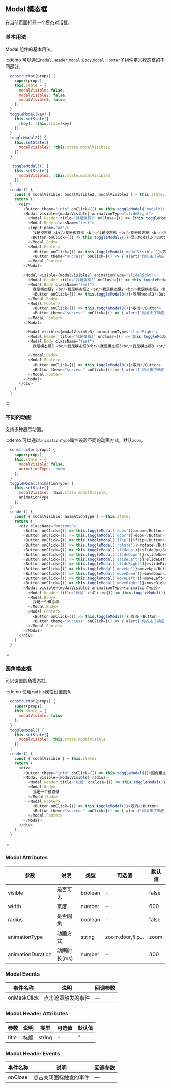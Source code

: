 ## Modal 模态框

在当前页面打开一个模态对话框。

### 基本用法

Modal 组件的基本用法。

:::demo 可以通过`Modal.Header`,`Modal.Body`,`Modal.Footer`子组件定义模态框的不同部分。

```js
  constructor(props) {
    super(props);
    this.state = {
      modalVisible: false,
      modalVisible2: false,
      modalVisible3: false,
    };
  }
  toggleModal(key) {
    this.setState({
      [key]: !this.state[key]
    });
  }
  toggleModal2() {
    this.setState({
      modalVisible2: !this.state.modalVisible2
    });
  }

   toggleModal3() {
    this.setState({
      modalVisible3: !this.state.modalVisible3
    });
  }
  render() {
    const { modalVisible, modalVisible2, modalVisible3 } = this.state;
    return (
      <div>
        <Button theme="info" onClick={() => this.toggleModal('modalVisible')}>展示模态框</Button>
        <Modal visible={modalVisible} animationType="slideRight">
          <Modal.Header title="我是弹框1" onClose={() => {this.toggleModal('modalVisible')}} />
          <Modal.Body className="test">
          <input name="ad"/>
            我是模态框 <br/>我是模态框 <br/>我是模态框 <br/>我是模态框 <br/>我是模态框 <br/>我是模态框 <br/>我是模态框 <br/>
           <Button onClick={() => this.toggleModal2()}>显示Modal2</Button>
          </Modal.Body>
          <Modal.Footer>
            <Button onClick={() => this.toggleModal('modalVisible')}>取消</Button>
            <Button theme="success" onClick={() => { alert('你点击了确定') }}>确定</Button>
          </Modal.Footer>
        </Modal>

        <Modal visible={modalVisible2} animationType="slideRight">
          <Modal.Header title="我是弹框2" onClose={() => this.toggleModal2()} />
          <Modal.Body className="test">
            我是模态框2 <br/>我是模态框2 <br/>我是模态框2 <br/>我是模态框2 <br/>我是模态框 2<br/>我是模态框2 <br/>我是模态框2 <br/>
            <Button onClick={() => this.toggleModal3()}>显示Modal3</Button>
          </Modal.Body>
          <Modal.Footer>
            <Button onClick={() => this.toggleModal2()}>取消</Button>
            <Button theme="success" onClick={() => { alert('你点击了确定') }}>确定</Button>
          </Modal.Footer>
        </Modal>

         <Modal visible={modalVisible3} animationType="slideRight">
          <Modal.Header title="我是弹框3" onClose={() => this.toggleModal3()} />
          <Modal.Body className="test">
            我是模态框3 <br/>我是模态框3<br/>我是模态框3<br/>我是模态框3 <br/>我是模态框 2<br/>我是模态框2 <br/>我是模态框2 <br/>

          </Modal.Body>
          <Modal.Footer>
            <Button onClick={() => this.toggleModal3()}>取消</Button>
            <Button theme="success" onClick={() => { alert('你点击了确定') }}>确定</Button>
          </Modal.Footer>
        </Modal>
      </div>
    )
  }
```

:::

### 不同的动画

支持多种展示动画。

:::demo 可以通过`animationType`属性设置不同的动画方式，默认`zoom`。

```js
  constructor(props) {
    super(props);
    this.state = {
      modalVisible: false,
      animationType: 'zoom'
    };
  }
  toggleModal(animationType) {
    this.setState({
      modalVisible: !this.state.modalVisible,
      animationType
    });
  }
  render() {
    const { modalVisible, animationType } = this.state;
    return (
      <div className="buttons">
        <Button onClick={() => this.toggleModal('zoom')}>zoom</Button>
        <Button onClick={() => this.toggleModal('door')}>door</Button>
        <Button onClick={() => this.toggleModal('flip')}>flip</Button>
        <Button onClick={() => this.toggleModal('rotate')}>rotate</Button>
        <Button onClick={() => this.toggleModal('slideUp')}>slideUp</Button>
        <Button onClick={() => this.toggleModal('slideDown')}>slideDown</Button>
        <Button onClick={() => this.toggleModal('slideLeft')}>slideLeft</Button>
        <Button onClick={() => this.toggleModal('slideRight')}>slideRight</Button>
        <Button onClick={() => this.toggleModal('moveUp')}>moveUp</Button>
        <Button onClick={() => this.toggleModal('moveDown')}>moveDown</Button>
        <Button onClick={() => this.toggleModal('moveLeft')}>moveLeft</Button>
        <Button onClick={() => this.toggleModal('moveRight')}>moveRight</Button>
        <Modal visible={modalVisible} animationType={animationType}>
          <Modal.Header title="标题" onClose={() => this.toggleModal()} />
          <Modal.Body>
            我是一个模态框
          </Modal.Body>
          <Modal.Footer>
            <Button onClick={() => this.toggleModal()}>取消</Button>
            <Button theme="success" onClick={() => { alert('你点击了确定') }}>确定</Button>
          </Modal.Footer>
        </Modal>
      </div>
    )
  }
```

:::

### 圆角模态框

可以设置圆角模态框。

:::demo 使用`radius`属性设置圆角

```js
  constructor(props) {
    super(props);
    this.state = {
      modalVisible: false
    };
  }
  toggleModal() {
    this.setState({
      modalVisible: !this.state.modalVisible
    });
  }
  render() {
    const { modalVisible } = this.state;
    return (
      <div>
        <Button theme="info" onClick={() => this.toggleModal()}>圆角模态框</Button>
        <Modal visible={modalVisible} radius>
          <Modal.Header title="标题" onClose={() => this.toggleModal()} />
          <Modal.Body>
            我是一个模态框
          </Modal.Body>
          <Modal.Footer>
            <Button onClick={() => this.toggleModal()}>取消</Button>
            <Button theme="success" onClick={() => { alert('你点击了确定') }}>确定</Button>
          </Modal.Footer>
        </Modal>
      </div>
    )
  }
```

:::

### Modal Attributes

| 参数              | 说明         | 类型    | 可选值            | 默认值 |
| ----------------- | ------------ | ------- | ----------------- | ------ |
| visible           | 是否可见     | boolean | -                 | false  |
| width             | 宽度         | number  | -                 | 600    |
| radius            | 是否圆角     | boolean | -                 | false  |
| animationType     | 动画方式     | string  | zoom,door,flip... | zoom   |
| animationDuration | 动画时长(ms) | number  | -                 | 300    |

### Modal Events

| 事件名称    | 说明               | 回调参数 |
| ----------- | ------------------ | -------- |
| onMaskClick | 点击遮罩触发的事件 | —        |

### Modal.Header Attributes

| 参数  | 说明 | 类型   | 可选值 | 默认值 |
| ----- | ---- | ------ | ------ | ------ |
| title | 标题 | string | -      | ''     |

### Modal.Header Events

| 事件名称 | 说明                   | 回调参数 |
| -------- | ---------------------- | -------- |
| onClose  | 点击关闭图标触发的事件 | —        |
